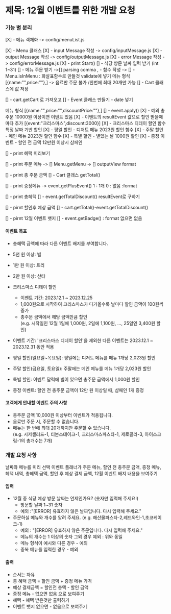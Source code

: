 # 제목: 12월 이벤트를 위한 개발 요청

### 기능 별 분리

[X] - 메뉴 객체화 -> config/menuList.js

<!-- [] - 이벤트 객체화 -> config/eventList.js -> 이벤트 클래스 만들거를 염두해서 작성 -> 기간 설정 -->

[X] - Menu 클래스
[X] - input Message 작성 -> config/inputMessage.js
[X] - output Message 작성 -> config/outputMessage.js
[X] - error Message 작성 -> config/errorMessage.js
[X] - print Start()
[] - 식당 방문 날짜 입력 받기 (int 1~31)
[] - 메뉴 주문 받기
->[] parsing comma , - 함수 작성
-> [] - Menu.isInMenu : 화살표함수로 만들것 validate에 넣기
메뉴 형식 [{name:"",price:""},]
-> 음료만 주문 불가 /한번에 최대 20개만 가능
[] - Cart 클래스에 값 저장

[] - cart.getCart 로 가져오고
[] - Event 클래스 만들기 - date 넣기

메뉴 형식 [{name:"",price:"",discountPrice:""},]
[] - event.apply()
[X] - 예외 총주문 10000원 이상이면 이벤트 있음
[X] - 이벤트의 resultEvent 값으로 할인 받을때마다 추가
[{event:"크리스마스",discount:3000}]
[X] - 크리스마스 디데이 할인 함수 특정 날짜 기반 할인
[X] - 평일 할인 - 디저트 메뉴 2023원 할인 함수
[X] - 주말 할인 - 메인 메뉴 2023원 할인 함수
[X] - 특별 할인 - 별있는 날 1000원 할인
[X] - 증정 이벤트 - 할인 전 금액 12만원 이상시 샴페인

[] - print 혜택 미리보기

[] - print 주문 메뉴
-> [] Menu.getMenu
-> [] outputView format

[] - print 총 주문 금액
[] - Cart 클래스 getTotal()

[] - print 증정메뉴
-> event.getPlusEvent() 1 : 1개 0 : 없음 :format

[] - print 총혜택
[] - event.getTotalDiscount() resultEvent로 구하기

[] - pirnt 할인후 예상 금액
[] - cart.getTotal()-event.getTotalDiscount()

[] - pirnt 12월 이벤트 뱃지
[] - event.getBadge() : format 없으면 없음

#### 이벤트 목표

- 총혜택 금액에 따라 다른 이벤트 배지를 부여합니다.
- 5천 원 이상: 별
- 1만 원 이상: 트리
- 2만 원 이상: 산타

- 크리스마스 디데이 할인

  - 이벤트 기간: 2023.12.1 ~ 2023.12.25
  - 1,000원으로 시작하여 크리스마스가 다가올수록 날마다 할인 금액이 100원씩 증가
  - 총주문 금액에서 해당 금액만큼 할인  
    (e.g. 시작일인 12월 1일에 1,000원, 2일에 1,100원, ..., 25일엔 3,400원 할인)

- 이벤트 기간: '크리스마스 디데이 할인'을 제외한 다른 이벤트는 2023.12.1 ~ 2023.12.31 동안 적용
- 평일 할인(일요일~목요일): 평일에는 디저트 메뉴를 메뉴 1개당 2,023원 할인
- 주말 할인(금요일, 토요일): 주말에는 메인 메뉴를 메뉴 1개당 2,023원 할인
- 특별 할인: 이벤트 달력에 별이 있으면 총주문 금액에서 1,000원 할인
- 증정 이벤트: 할인 전 총주문 금액이 12만 원 이상일 때, 샴페인 1개 증정

#### 고객에게 안내할 이벤트 주의 사항

- 총주문 금액 10,000원 이상부터 이벤트가 적용됩니다.
- 음료만 주문 시, 주문할 수 없습니다.
- 메뉴는 한 번에 최대 20개까지만 주문할 수 있습니다.  
  (e.g. 시저샐러드-1, 티본스테이크-1, 크리스마스파스타-1, 제로콜라-3, 아이스크림-1의 총개수는 7개)

### 개발 요청 사항

날짜와 메뉴를 미리 선택
이벤트 플래너가 주문 메뉴, 할인 전 총주문 금액, 증정 메뉴, 혜택 내역, 총혜택 금액, 할인 후 예상 결제 금액, 12월 이벤트 배지 내용을 보여주기

#### 입력

- 12월 중 식당 예상 방문 날짜는 언제인가요? (숫자만 입력해 주세요!)
  - 방문할 날짜 1~31 숫자
  - 예외 :"[ERROR] 유효하지 않은 날짜입니다. 다시 입력해 주세요."
- 주문하실 메뉴와 개수를 알려 주세요.
  (e.g. 해산물파스타-2,레드와인-1,초코케이크-1)
  - 예외 : "[ERROR] 유효하지 않은 주문입니다. 다시 입력해 주세요."
  - 메뉴의 개수는 1 이상의 숫자 그외 경우 예외 : 위와 동일
  - 메뉴 형식이 예시와 다른 경우 - 예외
  - 중복 메뉴를 입력한 경우 - 예외

#### 출력

- 순서는 자유
- 총 혜택 금액 = 할인 금액 + 증정 메뉴 가격
- 예상 결제금액 = 할인전 총액 - 할인 금액
- 증정 메뉴 - 없으면 없음 으로 보여주기
- 혜택 - 혜택 받은것만 출력하기
- 이벤트 뱃지 없으면 - 없음으로 보여주기
